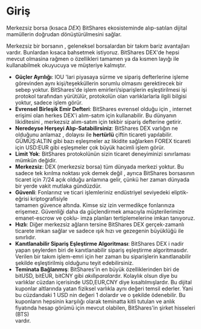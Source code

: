 # Giriş

Merkezsiz borsa (kısaca *DEX*) BitShares ekosisteminde 
alıp-satılan dijital mamüllerin doğrudan dönüştürülmesini sağlar.

Merkezsiz bir borsanın , geleneksel borsalardan bir takım bariz avantajları vardır. 
Bunlardan kısaca bahsetmek istiyoruz. BitShares DEX'de hepsi mevcut olmasina 
rağmen o özellikleri tamamen ya da kısmen layığı ile kullanabilmek okuyucuya ve 
müşteriye kalmıştır.

* **Güçler Ayrılığı**: 
  IOU 'lari piyasaya sürme  ve sipariş defterlerine işleme görevinden aynı 
  kişi/teşekküllerin sorumlu olmasını gerektirecek bir sebep yoktur. BitShares'de işlem 
  emirleri/siparişlerin eşleştirilmesi işi protokol tarafından yürütülür, protokolün 
  olan varlıklarlarla ilgili bilgisi yoktur, sadece işlem görür.
* **Evrensel Birleşik Emir Defteri**:
  BitShares evrensel olduğu için , internet erişimi olan herkes  DEX'i alım-satım için 
  kullanabilir. Bu dünyanın likiditesini , merkezsiz alım-satım için tekbir sipariş 
  defterine getirir.
* **Neredeyse Herşeyi Alıp-Satabilirsiniz**:
  BitShares DEX varlığın ne olduğunu anlamaz , dolayısı ile **hertürlü**  çiftin ticareti 
  yapılabilir. GÜMÜŞ:ALTIN gibi bazı eşleşmeler  az likidite sağlarken FOREX ticareti 
  için USD:EUR gibi eşleşmeler çok büyük hacimli işlem görür.
* **Limit Yok**:
  BitShares protokolünün sizin ticaret deneyiminizi sınırlaması mümkün değidir.
* **Merkezsiz**:
  DEX (merkezsiz borsa) tüm dünyada merkezi yoktur. Bu sadece tek kırılma noktası 
  yok demek değil , ayrıca BitShares borsasının ticaret için 7/24 açık olduğu anlamına 
  gelir, çünkü her zaman dünyada bir yerde vakit mutlaka gündüzdür. 
* **Güvenli**:
  Fonlarınız ve ticari işlemleriniz endüstriyel seviyedeki eliptik-eğrisi kriptografisiyle  
  tamamen güvence altında. Kimse siz izin vermedikçe fonlarınıza erişemez.
  Güvenliği daha da güçlendirmek amacıyla müşterilerimize emanet-escrow ve çoklu-
  imza planları tertiplemelerine imkan tanıyoruz.
* **Hızlı**:
  Diğer merkezsiz ağların tersine BitShares DEX gerçek-zamanlı ticarete
   imkan sağlar ve sadece ışık hızı ve gezegenin büyüklüğü 
  ile sınırlıdır.
* **Kanıtlanabilir Sipariş Eşleştirme Algoritması**:
  BitShares DEX i nadir yapan şeylerden biri de kanıtlanabilir sipariş eşleştirme 
  algoritmasıdır.  Verilen bir takım işlem-emri  için her zaman bu siparişlerin 
  kanıtlanabilir şekilde eşleştirilmiş olduğunu teyit edebilirsiniz.
* **Teminata Bağlanmış**:
  BitShares'in en büyük özelliklerinden biri de bitUSD, bitEUR, bitCNY gibi 
  *akıllıparalar*dır. Kolaylık olsun diye bu varlıklar cüzdan içerisinde USD,EUR,CNY 
  diye kısaltılmışlardır. Bu dijital kuponlar altlarında yatan fiziksel varlıkla aynı değeri 
  temsil ederler. Yani bu cüzdandaki 1 USD nin değeri 1 dolardır ve o şekilde 
  ödenebilir. Bu kuponların hepsinin karşılığı olarak teminatta kitli tutulan ve anlık 
  fiyatında hesap görümü için mevcut olabilen, BitShares'in şirket hisseleri (BTS)  
  vardır.